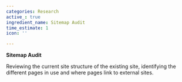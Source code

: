 ```yaml
---
categories: Research
active_: true
ingredient_name: Sitemap Audit
time_estimate: 1
icon: ''

---
```

**Sitemap Audit**

Reviewing the current site structure of the existing site, identifying the different pages in use and where pages link to external sites.